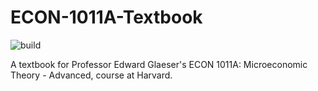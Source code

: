 # ECON-1011A-Textbook
![build](https://github.com/TheKeveloper/ECON-1011A-Textbook/actions/workflows/build.yml/badge.svg)

A textbook for Professor Edward Glaeser's ECON 1011A: Microeconomic Theory - Advanced, course at Harvard. 
